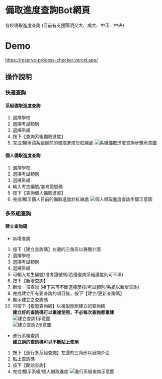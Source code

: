 # 備取進度查詢Bot網頁
各校備取進度查詢 (目前有支援陽明交大、成大、中正、中央)
# Demo
https://reserve-process-checker.vercel.app/


## 操作說明
### 快速查詢

#### 系組備取進度查詢
1. 選擇學校
2. 選擇考試類別
3. 選擇系組
4. 按下【查詢系組備取進度】
5. 完成!顯示該系組目前的備取進度於紅線處
![系組備取進度查詢步驟示意圖](https://imgur.com/cvx2uk0.jpg "系組備取進度查詢步驟示意圖")


#### 個人備取進度查詢  
1. 選擇學校
2. 選擇考試類別
3. 選擇系組
4. 輸入考生編號/准考證號碼
5. 按下【查詢個人備取進度】
6. 完成!顯示個人目前的備取進度於紅線處
![個人備取進度查詢步驟示意圖](https://imgur.com/5MZHTXB.jpg "個人備取進度查詢步驟示意圖")

### 多系組查詢
#### 建立查詢碼
- 新增查詢
1. 按下【建立查詢碼】左邊的三角形以展開介面
2. 選擇學校
3. 選擇考試類別
4. 選擇系組
5. 可輸入考生編號/准考證號碼(若僅查詢系組進度則可不填)
6. 按下【新增查詢】
7. 新增一項查詢
(接下來可不斷選擇學校/考試類別/系組以新增查詢)
8. 完成建立所有要查詢的項目後，按下【建立/更新查詢碼】
9. 顯示建立之查詢碼   
10. 可按下【複製查詢碼】以複製剛剛建立的查詢碼        
**建立好的查詢碼可以重複使用，不必每次查詢都重建**  
![建立查詢1示意圖](https://imgur.com/K4RKGdW.jpg "建立查詢1示意圖")   
![建立查詢2示意圖](https://imgur.com/sMwosV0.jpg "建立查詢2示意圖")  

- 進行系組查詢       
**建立過的查詢碼可以不斷貼上使用**
1. 按下【進行多系組查詢】左邊的三角形以展開介面
2. 貼上查詢碼
3. 按下【開始查詢】
4. 完成!顯示系組/個人備取進度
![進行系組查詢示意圖](https://imgur.com/oG1AUFr.jpg "進行系組查詢示意圖")
